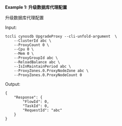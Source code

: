 **Example 1: 升级数据库代理配置**

升级数据库代理配置

Input: 

```
tccli cynosdb UpgradeProxy --cli-unfold-argument  \
    --ClusterId abc \
    --ProxyCount 0 \
    --Cpu 0 \
    --Mem 0 \
    --ProxyGroupId abc \
    --ReloadBalance abc \
    --IsInMaintainPeriod abc \
    --ProxyZones.0.ProxyNodeZone abc \
    --ProxyZones.0.ProxyNodeCount 0
```

Output: 
```
{
    "Response": {
        "FlowId": 0,
        "TaskId": 0,
        "RequestId": "abc"
    }
}
```


